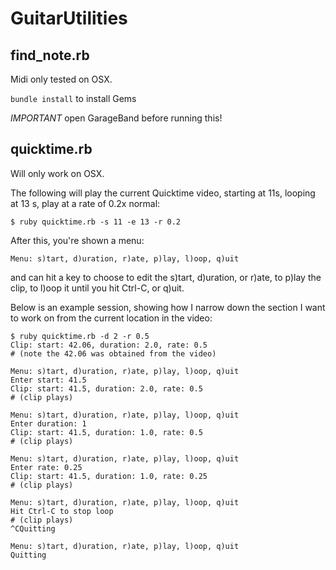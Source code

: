 # GuitarUtilities

## find_note.rb

Midi only tested on OSX.

`bundle install` to install Gems

*IMPORTANT* open GarageBand before running this!

## quicktime.rb

Will only work on OSX.

The following will play the current Quicktime video, starting at 11s,
looping at 13 s, play at a rate of 0.2x normal:

```
$ ruby quicktime.rb -s 11 -e 13 -r 0.2
```

After this, you're shown a menu:

```
Menu: s)tart, d)uration, r)ate, p)lay, l)oop, q)uit
```

and can hit a key to choose to edit the s)tart, d)uration, or r)ate, to
p)lay the clip, to l)oop it until you hit Ctrl-C, or q)uit.

Below is an example session, showing how I narrow down the section I
want to work on from the current location in the video:

```
$ ruby quicktime.rb -d 2 -r 0.5
Clip: start: 42.06, duration: 2.0, rate: 0.5
# (note the 42.06 was obtained from the video)

Menu: s)tart, d)uration, r)ate, p)lay, l)oop, q)uit
Enter start: 41.5
Clip: start: 41.5, duration: 2.0, rate: 0.5
# (clip plays)

Menu: s)tart, d)uration, r)ate, p)lay, l)oop, q)uit
Enter duration: 1
Clip: start: 41.5, duration: 1.0, rate: 0.5
# (clip plays)

Menu: s)tart, d)uration, r)ate, p)lay, l)oop, q)uit
Enter rate: 0.25
Clip: start: 41.5, duration: 1.0, rate: 0.25
# (clip plays)

Menu: s)tart, d)uration, r)ate, p)lay, l)oop, q)uit
Hit Ctrl-C to stop loop
# (clip plays)
^CQuitting

Menu: s)tart, d)uration, r)ate, p)lay, l)oop, q)uit
Quitting
```